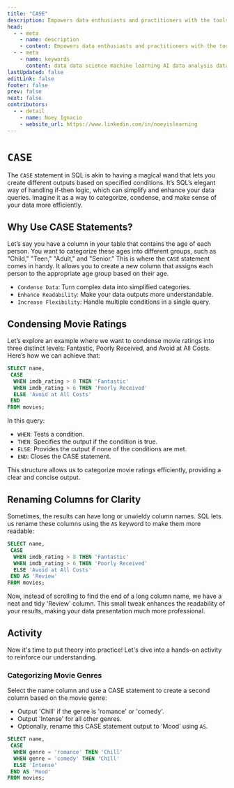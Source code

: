 ```yaml
---
title: "CASE"
description: Empowers data enthusiasts and practitioners with the tools and knowledge to unlock the potential of data.
head:
  - - meta
    - name: description
    - content: Empowers data enthusiasts and practitioners with the tools and knowledge to unlock the potential of data.
  - - meta
    - name: keywords
      content: data data science machine learning AI data analysis data-driven data enthusiasts data practitioners
lastUpdated: false
editLink: false
footer: false
prev: false
next: false
contributors:
  - - detail
    - name: Noey Ignacio
    - website_url: https://www.linkedin.com/in/noeyislearning
---
```


# `CASE`

The `CASE` statement in SQL is akin to having a magical wand that lets you create different outputs based on specified conditions. It’s SQL’s elegant way of handling if-then logic, which can simplify and enhance your data queries. Imagine it as a way to categorize, condense, and make sense of your data more efficiently.

## Why Use CASE Statements?

Let’s say you have a column in your table that contains the age of each person. You want to categorize these ages into different groups, such as "Child," "Teen," "Adult," and "Senior." This is where the `CASE` statement comes in handy. It allows you to create a new column that assigns each person to the appropriate age group based on their age.

- `Condense Data`: Turn complex data into simplified categories.
- `Enhance Readability`: Make your data outputs more understandable.
- `Increase Flexibility`: Handle multiple conditions in a single query.

## Condensing Movie Ratings

Let’s explore an example where we want to condense movie ratings into three distinct levels: Fantastic, Poorly Received, and Avoid at All Costs. Here’s how we can achieve that:

```sql :line-numbers
SELECT name,
 CASE
  WHEN imdb_rating > 8 THEN 'Fantastic'
  WHEN imdb_rating > 6 THEN 'Poorly Received'
  ELSE 'Avoid at All Costs'
 END
FROM movies;
```

<!--@include: ../_includes/tables/query-results-from-case.md-->

In this query:

- `WHEN`: Tests a condition.
- `THEN`: Specifies the output if the condition is true.
- `ELSE`: Provides the output if none of the conditions are met.
- `END`: Closes the CASE statement.

This structure allows us to categorize movie ratings efficiently, providing a clear and concise output.

## Renaming Columns for Clarity

Sometimes, the results can have long or unwieldy column names. SQL lets us rename these columns using the `AS` keyword to make them more readable:

```sql :line-numbers
SELECT name,
 CASE
  WHEN imdb_rating > 8 THEN 'Fantastic'
  WHEN imdb_rating > 6 THEN 'Poorly Received'
  ELSE 'Avoid at All Costs'
 END AS 'Review'
FROM movies;
```

<!--@include: ../_includes/tables/query-results-from-case-2.md-->

Now, instead of scrolling to find the end of a long column name, we have a neat and tidy 'Review' column. This small tweak enhances the readability of your results, making your data presentation much more professional.

## Activity

Now it's time to put theory into practice! Let's dive into a hands-on activity to reinforce our understanding.

### Categorizing Movie Genres

Select the name column and use a CASE statement to create a second column based on the movie genre:

- Output 'Chill' if the genre is 'romance' or 'comedy'.
- Output 'Intense' for all other genres.
- Optionally, rename this CASE statement output to ‘Mood’ using `AS`.

```sql :line-numbers
SELECT name,
 CASE
  WHEN genre = 'romance' THEN 'Chill'
  WHEN genre = 'comedy' THEN 'Chill'
  ELSE 'Intense'
 END AS 'Mood'
FROM movies;
```

<!--@include: ../_includes/tables/query-results-from-case-3.md-->
